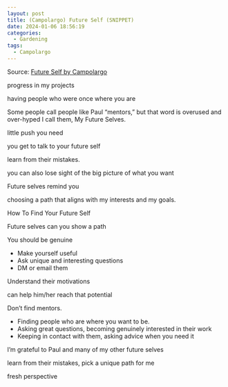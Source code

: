 ```yaml
---
layout: post
title: (Campolargo) Future Self (SNIPPET)
date: 2024-01-06 18:56:19
categories:
  - Gardening
tags:
  - Campolargo
---
```

Source: [Future Self by Campolargo](https://www.juandavidcampolargo.com/blog/future-self)

progress in my projects

having people who were once where you are

Some people call people like Paul “mentors,” but that word is overused and over-hyped 
I call them, My Future Selves.

little push you need

you get to talk to your future self

learn from their mistakes. 

you can also lose sight of the big picture of what you want

Future selves remind you

choosing a path that aligns with my interests and my goals. 

How To Find Your Future Self

Future selves can you show a path

You should be genuine
- Make yourself useful
- Ask unique and interesting questions
- DM or email them

Understand their motivations

can help him/her reach that potential

Don’t find mentors. 
- Finding people who are where you want to be. 
- Asking great questions, becoming genuinely interested in their work
- Keeping in contact with them, asking advice when you need it

I’m grateful to Paul and many of my other future selves

learn from their mistakes, pick a unique path for me

fresh perspective 
